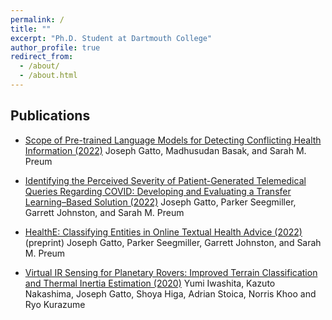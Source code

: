 ```yaml
---
permalink: /
title: ""
excerpt: "Ph.D. Student at Dartmouth College"
author_profile: true
redirect_from: 
  - /about/
  - /about.html
---
```


## Publications

- [Scope of Pre-trained Language Models for Detecting Conflicting Health Information (2022)](https://arxiv.org/pdf/2209.11102.pdf)
Joseph Gatto, Madhusudan Basak, and Sarah M. Preum

- [Identifying the Perceived Severity of Patient-Generated Telemedical Queries Regarding COVID: Developing and Evaluating a Transfer Learning–Based Solution (2022)](https://medinform.jmir.org/2022/9/e37770)
Joseph Gatto, Parker Seegmiller, Garrett Johnston, and Sarah M. Preum

- [HealthE: Classifying Entities in Online Textual Health Advice (2022)](https://arxiv.org/pdf/2210.03246.pdf) (preprint)
Joseph Gatto, Parker Seegmiller, Garrett Johnston, and Sarah M. Preum

- [Virtual IR Sensing for Planetary Rovers: Improved Terrain Classification and Thermal Inertia Estimation (2020)](https://ras.papercept.net/images/temp/IROS/files/3127.pdf) 
Yumi Iwashita, Kazuto Nakashima, Joseph Gatto, Shoya Higa, Adrian Stoica, Norris Khoo and Ryo Kurazume

